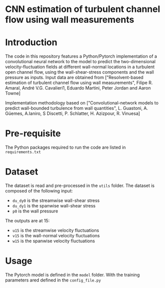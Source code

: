 # CNN estimation of turbulent channel flow using wall measurements 

# Introduction

The code in this repository features a Python/Pytorch implementation of a convolutional neural network to the model to predict the two-dimensional velocity-fluctuation fields at different wall-normal locations in a turbulent open channel flow, using the wall-shear-stress components and the wall pressure as inputs. 
Input data are obtained from ["Resolvent-based estimation of turbulent channel flow using wall measurements", Filipe R. Amaral, André V.G. Cavalieri1, Eduardo Martini, Peter Jordan and Aaron Towne]

Implementation methodology based on ["Convolutional-network models to predict wall-bounded turbulence from wall quantities", L. Guastoni, A. Güemes, A.Ianiro, S Discetti, P. Schlatter, H. Azizpour, R. Vinuesa]

# Pre-requisite

The Python packages required to run the code are listed in `requirements.txt`

# Dataset
The dataset is read and pre-processed in the `utils` folder. 
The dataset is composed of the following input:
- `du_dy0` is the streamwise wall-shear stress
- `du_dy1` is the spanwise wall-shear stress
- `p0` is the wall pressure

The outputs are at 15:
- `u15` is the streamwise velocity fluctuations
- `v15` is the wall-normal velocity fluctuations
- `w15` is the spanwise velocity fluctuations

# Usage

The Pytorch model is defined in the `model` folder. With the training parameters ared defined in the `config_file.py`
